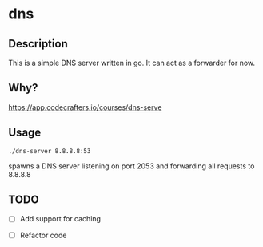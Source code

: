 # dns

## Description

This is a simple DNS server written in go. It can act as a forwarder for now.

## Why?

https://app.codecrafters.io/courses/dns-serve

## Usage

```
./dns-server 8.8.8.8:53
```
spawns a DNS server listening on port 2053 and forwarding all requests to 8.8.8.8

## TODO

- [ ] Add support for caching
- [ ] Refactor code

